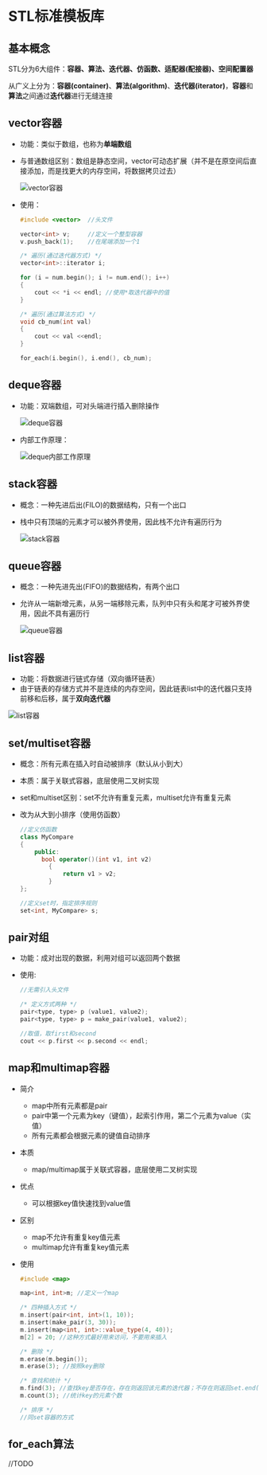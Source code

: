 # STL标准模板库

## 基本概念

STL分为6大组件：**容器、算法、迭代器、仿函数、适配器(配接器)、空间配置器**

从广义上分为：**容器(container)**、**算法(algorithm)**、**迭代器(iterator)**，**容器**和**算法**之间通过**迭代器**进行无缝连接

## vector容器

* 功能：类似于数组，也称为**单端数组**

* 与普通数组区别：数组是静态空间，vector可动态扩展（并不是在原空间后直接添加，而是找更大的内存空间，将数据拷贝过去）

  ![vector容器](pic/image-20210723135040176.png)

* 使用：

  ```cpp
  #include <vector>  //头文件
  
  vector<int> v;     //定义一个整型容器
  v.push_back(1);    //在尾端添加一个1
  
  /* 遍历(通过迭代器方式) */
  vector<int>::iterator i;
  
  for (i = num.begin(); i != num.end(); i++)
  {
      cout << *i << endl; //使用*取迭代器中的值
  }
  
  /* 遍历(通过算法方式) */
  void cb_num(int val)
  {
      cout << val <<endl;
  }
  
  for_each(i.begin(), i.end(), cb_num);
  ```


## deque容器

* 功能：双端数组，可对头端进行插入删除操作

  ![deque容器](pic/image-20210723141657592.png)

* 内部工作原理：

  ![deque内部工作原理](pic/image-20210723141835627.png)

## stack容器

* 概念：一种先进后出(FILO)的数据结构，只有一个出口

* 栈中只有顶端的元素才可以被外界使用，因此栈不允许有遍历行为

  ![stack容器](pic/image-20210723142031626.png)

## queue容器

* 概念：一种先进先出(FIFO)的数据结构，有两个出口

* 允许从一端新增元素，从另一端移除元素，队列中只有头和尾才可被外界使用，因此不具有遍历行

  ![queue容器](pic/image-20210723142321879.png)

## list容器

* 功能：将数据进行链式存储（双向循环链表）
* 由于链表的存储方式并不是连续的内存空间，因此链表list中的迭代器只支持前移和后移，属于**双向迭代器**

![list容器](pic/image-20210723142848141.png)

## set/multiset容器

* 概念：所有元素在插入时自动被排序（默认从小到大）

* 本质：属于关联式容器，底层使用二叉树实现

* set和multiset区别：set不允许有重复元素，multiset允许有重复元素

* 改为从大到小排序（使用仿函数）

  ```cpp
  //定义仿函数
  class MyCompare
  {
      public:
      	bool operator()(int v1, int v2)
          {
              return v1 > v2;
          }
  };
  
  //定义set时，指定排序规则
  set<int, MyCompare> s;
  ```
  
  

## pair对组

* 功能：成对出现的数据，利用对组可以返回两个数据

* 使用:

  ```cpp
  //无需引入头文件
  
  /* 定义方式两种 */
  pair<type, type> p (value1, value2);
  pair<type, type> p = make_pair(value1, value2);
  
  //取值，取first和second
  cout << p.first << p.second << endl;
  ```

## map和multimap容器

* 简介
  * map中所有元素都是pair
  * pair中第一个元素为key（键值），起索引作用，第二个元素为value（实值）
  * 所有元素都会根据元素的键值自动排序
* 本质
  * map/multimap属于关联式容器，底层使用二叉树实现
* 优点
  * 可以根据key值快速找到value值
* 区别
  * map不允许有重复key值元素
  * multimap允许有重复key值元素

* 使用

  ```cpp
  #include <map>
  
  map<int, int>m; //定义一个map
  
  /* 四种插入方式 */
  m.insert(pair<int, int>(1, 10));
  m.insert(make_pair(3, 30));
  m.insert(map<int, int>::value_type(4, 40));
  m[2] = 20; //这种方式最好用来访问，不要用来插入
  
  /* 删除 */
  m.erase(m.begin());
  m.erase(3); //按照key删除
  
  /* 查找和统计 */
  m.find(3); //查找key是否存在，存在则返回该元素的迭代器；不存在则返回set.end();
  m.count(3); //统计key的元素个数
  
  /* 排序 */
  //同set容器的方式
  ```

  

## for_each算法

//TODO

